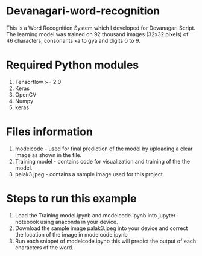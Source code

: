 # Devanagari-word-recognition
This is a Word Recognition System which I developed for Devanagari Script. The learning model was trained on 92 thousand images (32x32 pixels) of 46 characters, consonants ka to gya and digits 0 to 9.

# Required Python modules
1. Tensorflow >= 2.0
2. Keras
3. OpenCV
4. Numpy
5. keras

# Files information
1. modelcode - used for final prediction of the model by uploading a clear image as shown in the file.
2. Training model - contains code for visualization and training of the the model.
3. palak3.jpeg - contains a sample image used for this project.


# Steps to run this example
1. Load the Training model.ipynb and modelcode.ipynb into jupyter notebook using anaconda in your device.
2. Download the sample image palak3.jpeg into your device and correct the location of the image in modelcode.ipynb
3. Run each snippet of modelcode.ipynb this will predict the output of each characters of the word.
